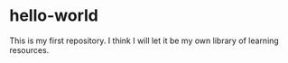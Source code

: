 # hello-world
This is my first repository.
I think I will let it be my own library of learning resources.
